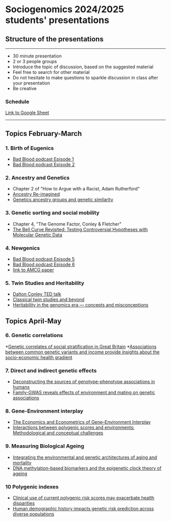 # Sociogenomics 2024/2025 students' presentations

## Structure of the presentations
---
* 30 minute  presentation
* 2 or 3 people groups
* Introduce the topic of discussion, based on the suggested material
* Feel free to search for other material 
* Do not hesitate to make questions to sparkle discussion in class after your presentation
* Be creative

### Schedule 
[Link to Google Sheet](https://docs.google.com/spreadsheets/d/1o5zT3MD26qwEwNjszzkAibP4LqyPcX5tALOloeLyqLA/edit?gid=0#gid=0)

---
## Topics February-March

### 1. Birth of Eugenics 

* [Bad Blood podcast Episode 1](https://www.bbc.co.uk/sounds/play/m001fm8m)
* [Bad Blood podcast Episode 2](https://www.bbc.co.uk/sounds/play/m001fd36)

### 2. Ancestry and Genetics 

* Chapter 2 of "How to Argue with a Racist, Adam Rutherford"
* [Ancestry Re-imagined](https://www.youtube.com/watch?v=64Z-LqxZ-18)
* [Genetics ancestry groups and genetic similarity](https://gcbias.org/2022/07/12/genetic-ancestry-groups-and-genetic-similarity/)


### 3. Genetic sorting and social mobility

* Chapter 4, "The Genome Factor, Conley & Fletcher"
* [The Bell Curve Revisited: Testing Controversial Hypotheses with Molecular Genetic Data](https://www.sociologicalscience.com/download/vol-3/july/SocSci_v3_520to539.pdf)


### 4. Newgenics 

* [Bad Blood podcast Episode 5](https://www.bbc.co.uk/sounds/play/m001g927)
* [Bad Blood podcast Episode 6](https://www.bbc.co.uk/sounds/play/m001gj50)
* [link to AMCG paper](https://www.gimjournal.org/article/S1098-3600(23)01068-7/fulltext)

### 5. Twin Studies and  Heritability

* [Dalton Conley TED talk](https://www.youtube.com/watch?v=AMYM1SXDefQ)
* [Classical twin studies and beyond](https://www.nature.com/articles/nrg932)
* [Heritability in the genomics era — concepts and misconceptions](https://www.nature.com/articles/nrg2322)



## Topics April-May

### 6. Genetic correlations

*[Genetic correlates of social stratification in Great Britain](papers/abdelloaoui_et_al2019.pdf)
*[Associations between common genetic variants and income provide insights about the socio-economic health gradient](https://www.nature.com/articles/s41562-024-02080-7)
### 7. Direct and indirect genetic effects
* [Deconstructing the sources of genotype-phenotype associations in humans](https://alextisyoung.github.io/assets/pdf/deconstructing.pdf)
* [Family-GWAS reveals effects of environment and mating on genetic associations](https://www.medrxiv.org/content/medrxiv/early/2024/10/04/2024.10.01.24314703.full.pdf)
### 8. Gene-Environment interplay
* [The Economics and Econometrics of Gene–Environment Interplay](papers/biroli_et_al_2025.pdf)
* [Interactions between polygenic scores and environments: Methodological and conceptual challenges](https://sociologicalscience.com/download/vol-7/september/SocSci_v7_465to486.pdf)
### 9. Measuring Biological Ageing
* [Integrating the environmental and genetic architectures of aging and mortality](https://www.nature.com/articles/s41591-024-03483-9)
* [DNA methylation-based biomarkers and the epigenetic clock theory of ageing](https://www.nature.com/articles/s41576-018-0004-3)
### 10 Polygenic indexes
* [Clinical use of current polygenic risk scores may exacerbate health disparities](papers/martin_2019.pdf)
* [Human demographic history impacts genetic risk prediction across diverse populations](https://www.cell.com/action/showPdf?pii=S0002-9297%2817%2930107-6)
